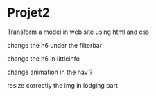 # Projet2
Transform a model in web site using html and css

change the h6 under the filterbar

change the h6 in littleinfo

change animation in the nav ?


resize correctly the img in lodging part